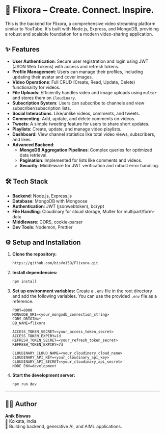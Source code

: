 # 🎥 Flixora – Create. Connect. Inspire.

This is the backend for Flixora, a comprehensive video streaming platform similar to YouTube. It's built with Node.js, Express, and MongoDB, providing a robust and scalable foundation for a modern video-sharing application.

## ✨ Features

-   **User Authentication**: Secure user registration and login using JWT (JSON Web Tokens) with access and refresh tokens.
-   **Profile Management**: Users can manage their profiles, including updating their avatar and cover images.
-   **Video Operations**: Full CRUD (Create, Read, Update, Delete) functionality for videos.
-   **File Uploads**: Efficiently handles video and image uploads using `multer` and stores them on `Cloudinary`.
-   **Subscription System**: Users can subscribe to channels and view subscriber/subscription lists.
-   **Social Interactions**: Like/unlike videos, comments, and tweets.
-   **Commenting**: Add, update, and delete comments on videos.
-   **Tweets**: A simple tweeting feature for users to share short updates.
-   **Playlists**: Create, update, and manage video playlists.
-   **Dashboard**: View channel statistics like total video views, subscribers, and likes.
-   **Advanced Backend**:
    -   **MongoDB Aggregation Pipelines**: Complex queries for optimized data retrieval.
    -   **Pagination**: Implemented for lists like comments and videos.
    -   **Security**: Middleware for JWT verification and robust error handling.

## 🛠️ Tech Stack

-   **Backend**: Node.js, Express.js
-   **Database**: MongoDB with Mongoose
-   **Authentication**: JWT (jsonwebtoken), bcrypt
-   **File Handling**: Cloudinary for cloud storage, Multer for multipart/form-data
-   **Middleware**: CORS, cookie-parser
-   **Dev Tools**: Nodemon, Prettier

## ⚙️ Setup and Installation

1.  **Clone the repository:**
    ```sh
    https://github.com/bisVo159/Flixora.git
    ```

2.  **Install dependencies:**
    ```sh
    npm install
    ```

3.  **Set up environment variables:**
    Create a `.env` file in the root directory and add the following variables. You can use the provided `.env` file as a reference.

    ```env
    PORT=8000
    MONGODB_URI=<your_mongodb_connection_string>
    CORS_ORIGIN=*
    DB_NAME=flixora

    ACCESS_TOKEN_SECRET=<your_access_token_secret>
    ACCESS_TOKEN_EXPIRY=1d
    REFRESH_TOKEN_SECRET=<your_refresh_token_secret>
    REFRESH_TOKEN_EXPIRY=7d

    CLOUDINARY_CLOUD_NAME=<your_cloudinary_cloud_name>
    CLOUDINARY_API_KEY=<your_cloudinary_api_key>
    CLOUDINARY_API_SECRET=<your_cloudinary_api_secret>
    NODE_ENV=development
    ```

4.  **Start the development server:**
    ```sh
    npm run dev
    ```

---
## 👨‍💻 Author

**Anik Biswas**  
📍 Kolkata, India  
🚀 Building backend, generative AI, and AIML applications.